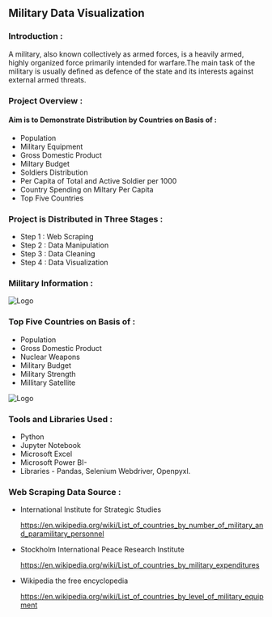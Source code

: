 
## Military Data Visualization 
### Introduction :
 A military, also known collectively as armed forces, is a heavily armed, highly organized force primarily intended for warfare.The main task of the military is usually defined as defence of the state and its interests against external armed threats.

### Project Overview :
#### Aim is to Demonstrate Distribution by Countries on Basis of :
-  Population
-  Military Equipment
- Gross Domestic Product
- Miltary Budget
- Soldiers Distribution
- Per Capita of Total and Active Soldier per 1000
- Country Spending on Miltary Per Capita
- Top Five Countries

### Project is Distributed in Three Stages :
- Step 1 : Web Scraping 
- Step 2 : Data Manipulation
- Step 3 : Data Cleaning
- Step 4 : Data Visualization






### Military Information :
![Logo](https://github.com/Sohail00786/Military-Data-Visualization/blob/be0216a9aeab083326aa8d68d0e50dd82f572740/new_1__online-video-cutter_com__AdobeExpress.gif)

### Top Five Countries on Basis of :
- Population
- Gross Domestic Product
- Nuclear Weapons
- Military Budget
- Military Strength
- Millitary Satellite

![Logo](https://github.com/Sohail00786/Military-Data-Visualization/blob/561d26f41140c15b4683923f8be8db6c1e32bd32/Visualization_-_Power_BI_Desktop_2022-12-04_19-47-18__online-video-cutter_com__AdobeExpress%20(1).gif)


### Tools and Libraries Used :

- Python
- Jupyter Notebook
- Microsoft Excel
- Microsoft Power BI- 
- Libraries - Pandas, Selenium Webdriver, Openpyxl.

### Web Scraping Data Source :

- International Institute for Strategic Studies

   https://en.wikipedia.org/wiki/List_of_countries_by_number_of_military_and_paramilitary_personnel
   
- Stockholm International Peace Research Institute

   https://en.wikipedia.org/wiki/List_of_countries_by_military_expenditures
   
- Wikipedia the free encyclopedia 

  https://en.wikipedia.org/wiki/List_of_countries_by_level_of_military_equipment
   
